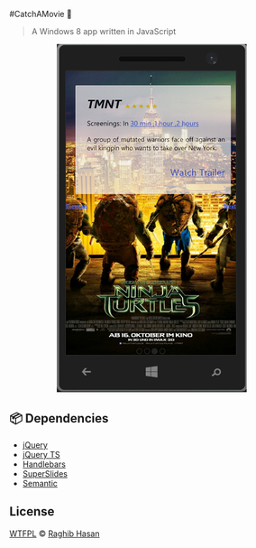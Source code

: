 #CatchAMovie :movie_camera:
> A Windows 8 app written in JavaScript

<p align="center">
  <img src="./catch-a-movie.png" />
</p>

## 📦 Dependencies

* [jQuery](https://jquery.com/)
* [jQuery TS](https://www.nuget.org/packages/jquery.TypeScript.DefinitelyTyped/)
* [Handlebars](https://www.nuget.org/packages/Handlebars.js/)
* [SuperSlides](http://archive.nicinabox.com/superslides/#1)
* [Semantic](https://www.nuget.org/packages/Semantic/)



## License
[WTFPL](./license) © [Raghib Hasan](http://raghibm.com/)

